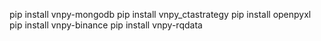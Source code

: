 pip install vnpy-mongodb
pip install vnpy_ctastrategy
pip install openpyxl
pip install vnpy-binance
pip install vnpy-rqdata